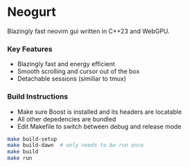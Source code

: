 # Neogurt
Blazingly fast neovim gui written in C++23 and WebGPU.  

### Key Features
- Blazingly fast and energy efficient
- Smooth scrolling and cursor out of the box
- Detachable sessions (similiar to tmux)

### Build Instructions
- Make sure Boost is installed and its headers are locatable
- All other depedencies are bundled
- Edit Makefile to switch between debug and release mode
```sh
make build-setup
make build-dawn  # only needs to be run once
make build
make run
```
